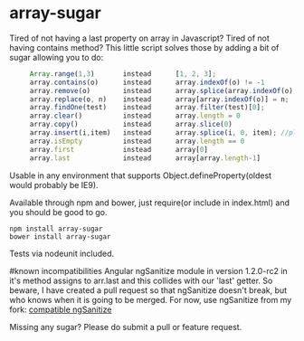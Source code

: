 array-sugar
============

Tired of not having a last property on array in Javascript? Tired of not having contains method?
This little script solves those by adding a bit of sugar allowing you to do:
```javascript    
     Array.range(1,3)       instead      [1, 2, 3];
     array.contains(o)      instead      array.indexOf(o) != -1
     array.remove(o)        instead      array.splice(array.indexOf(o), 1) //remove returns true when o was removed
     array.replace(o, n)    instead      array[array.indexOf(o)] = n;
     array.findOne(test)    instead      array.filter(test)[0];
     array.clear()          instead      array.length = 0
     array.copy()           instead      array.slice(0)
     array.insert(i,item)   instead      array.splice(i, 0, item); //plus it can take variable number of args
     array.isEmpty          instead      array.length == 0
     array.first            instead      array[0]
     array.last             instead      array[array.length-1]
```
Usable in any environment that supports Object.defineProperty(oldest would probably be IE9).

Available through npm and bower, just require(or include in index.html) and you should be good to go.

    npm install array-sugar
    bower install array-sugar

Tests via nodeunit included.

#known incompatibilities
Angular ngSanitize module in version 1.2.0-rc2 in it's method assigns to arr.last and this collides with our 'last' getter.
So beware, I have created a pull request so that ngSanitize doesn't break, but who knows when it is going to be merged. For now, use ngSanitize from my fork:
[compatible ngSanitize](https://github.com/capaj/angular.js/blob/master/src/ngSanitize/sanitize.js)

Missing any sugar? Please do submit a pull or feature request.
